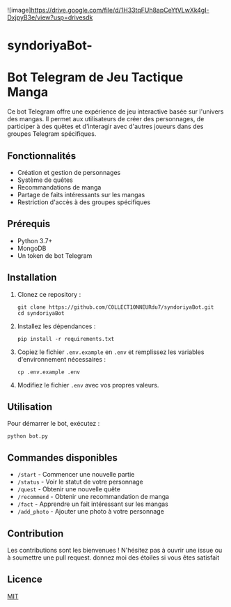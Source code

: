 ![image]https://drive.google.com/file/d/1H33tqFUh8apCeYtVLwXk4gI-DxjpyB3e/view?usp=drivesdk

# syndoriyaBot-

# Bot Telegram de Jeu Tactique Manga

Ce bot Telegram offre une expérience de jeu interactive basée sur l'univers des mangas. Il permet aux utilisateurs de créer des personnages, de participer à des quêtes et d'interagir avec d'autres joueurs dans des groupes Telegram spécifiques.

## Fonctionnalités

- Création et gestion de personnages
- Système de quêtes
- Recommandations de manga
- Partage de faits intéressants sur les mangas
- Restriction d'accès à des groupes spécifiques

## Prérequis

- Python 3.7+
- MongoDB
- Un token de bot Telegram

## Installation

1. Clonez ce repository :
   ```
   git clone https://github.com/C0LLECT10NNEURdu7/syndoriyaBot.git
   cd syndoriyaBot
   ```

2. Installez les dépendances :
   ```
   pip install -r requirements.txt
   ```

3. Copiez le fichier `.env.example` en `.env` et remplissez les variables d'environnement nécessaires :
   ```
   cp .env.example .env
   ```

4. Modifiez le fichier `.env` avec vos propres valeurs.

## Utilisation

Pour démarrer le bot, exécutez :

```
python bot.py
```

## Commandes disponibles

- `/start` - Commencer une nouvelle partie
- `/status` - Voir le statut de votre personnage
- `/quest` - Obtenir une nouvelle quête
- `/recommend` - Obtenir une recommandation de manga
- `/fact` - Apprendre un fait intéressant sur les mangas
- `/add_photo` - Ajouter une photo à votre personnage

## Contribution

Les contributions sont les bienvenues ! N'hésitez pas à ouvrir une issue ou à soumettre une pull request.
donnez moi des étoiles si vous êtes satisfait 
## Licence

[MIT](https://choosealicense.com/licenses/mit/)
